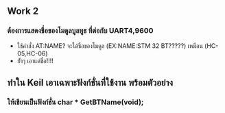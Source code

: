 ## Work 2
### ต้องการแสดงชื่อของโมดูลบูลทูธ ที่ต่อกับ UART4,9600
- ใช้คำสั่ง AT:NAME? จะได้ชื่อของโมดูล (EX:NAME:STM 32 BT?????) เหมือน (HC-05,HC-06)
- ย้้ำๆ เอาแต่ชื่อ!!!!
  
## ทำใน Keil เอาเฉพาะฟังก์ชั่นที่ใช้งาน พร้อมตัวอย่าง
### ให้เขียนเป็นฟังก์ชั่น char * GetBTName(void);
